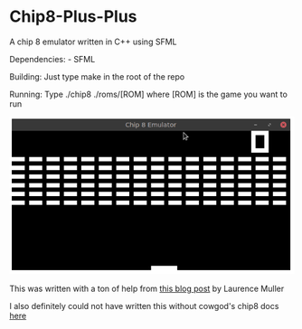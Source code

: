 # Chip8-Plus-Plus
A chip 8 emulator written in C++ using SFML

Dependencies:
	- SFML

Building:
Just type make in the root of the repo

Running:
Type ./chip8 ./roms/[ROM] where [ROM] is the game you want to run

![screenshot](./screenshot.png)

This was written with a ton of help from [this blog post](http://www.multigesture.net/articles/how-to-write-an-emulator-chip-8-interpreter/) by Laurence Muller

I also definitely could not have written this without cowgod's chip8 docs [here](http://devernay.free.fr/hacks/chip8/C8TECH10.HTM)
